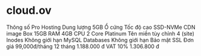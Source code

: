 # cloud.ov
Thông số	Pro Hosting
Dung lượng	5GB
Ổ cứng	Tốc độ cao SSD-NVMe
CDN image Box	15GB
RAM	4GB
CPU	2 Core Platinum
Tên miền tùy chỉnh	4 (site)
Inodes	Không giới hạn
MySQL Databases	Không giới hạn
Bảo mật	SSL
Đơn giá	99,000đ/tháng
12 tháng	1.188.000 đ
VAT 10%	1.306.800 đ
